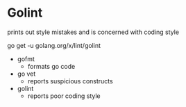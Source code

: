 # Golint

prints out style mistakes and is concerned with coding style

go get -u golang.org/x/lint/golint

- gofmt
	- formats go code
- go vet
	- reports suspicious constructs
- golint
	- reports poor coding style